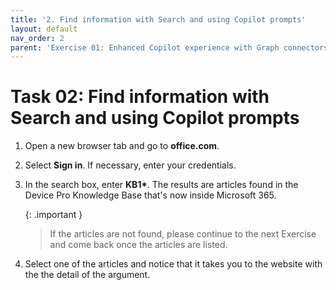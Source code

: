 ```yaml
---
title: '2. Find information with Search and using Copilot prompts'
layout: default
nav_order: 2
parent: 'Exercise 01: Enhanced Copilot experience with Graph connectors'
---
```


# Task 02: Find information with Search and using Copilot prompts

1.	Open a new browser tab and go to **office.com**.

1.	Select **Sign in**. If necessary, enter your credentials.

1.	In the search box, enter **KB1&#42;**. The results are articles found in the Device Pro Knowledge Base that's now inside Microsoft 365.

	{: .important }
	> If the articles are not found, please continue to the next Exercise and come back once the articles are listed.

1.	Select one of the articles and notice that it takes you to the website with the the detail of the argument.
